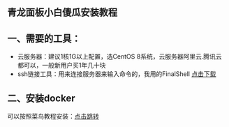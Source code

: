 青龙面板小白傻瓜安装教程
-------
一、需要的工具：
-------
* 云服务器：建议1核1G以上配置，选CentOS 8系统，云服务器阿里云.腾讯云都可以，一般新用户买1年几十块<br>
* ssh链接工具：用来连接服务器来输入命令的，我用的FinalShell  [点击下载](http://www.hostbuf.com/downloads/finalshell_install.exe)<br>

二、安装docker<br>
-------
可以按照菜鸟教程安装：[点击跳转](https://www.runoob.com/docker/centos-docker-install.html)<br>


